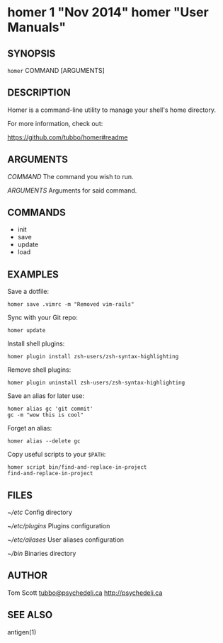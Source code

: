 # homer 1 "Nov 2014" homer "User Manuals"

## SYNOPSIS

`homer` COMMAND [ARGUMENTS]

## DESCRIPTION

Homer is a command-line utility to manage your shell's home directory.

For more information, check out:

https://github.com/tubbo/homer#readme

## ARGUMENTS

*COMMAND*
	The command you wish to run.

*ARGUMENTS*
	Arguments for said command.

## COMMANDS

- init
- save
- update
- load

## EXAMPLES

Save a dotfile:

```
homer save .vimrc -m "Removed vim-rails"
```

Sync with your Git repo:

```
homer update
```

Install shell plugins:

```
homer plugin install zsh-users/zsh-syntax-highlighting
```

Remove shell plugins:

```
homer plugin uninstall zsh-users/zsh-syntax-highlighting
```

Save an alias for later use:

```
homer alias gc 'git commit'
gc -m "wow this is cool"
```

Forget an alias:

```
homer alias --delete gc
```

Copy useful scripts to your `$PATH`:

```
homer script bin/find-and-replace-in-project
find-and-replace-in-project
```

## FILES

*~/etc*
	Config directory

*~/etc/plugins*
  Plugins configuration

*~/etc/aliases*
  User aliases configuration

*~/bin*
  Binaries directory

## AUTHOR

Tom Scott <tubbo@psychedeli.ca> <http://psychedeli.ca>

## SEE ALSO

antigen(1)
